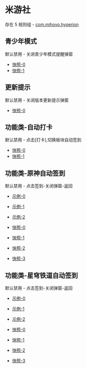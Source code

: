 # 米游社

存在 5 规则组 - [com.mihoyo.hyperion](/src/apps/com.mihoyo.hyperion.ts)

## 青少年模式

默认禁用 - 关闭青少年模式提醒弹窗

- [快照-0](https://i.gkd.li/i/12675547)
- [快照-1](https://i.gkd.li/i/12775850)

## 更新提示

默认禁用 - 关闭版本更新提示弹窗

- [快照-0](https://i.gkd.li/i/12675513)

## 功能类-自动打卡

默认禁用 - 点击[打卡],切换板块自动签到

- [快照-0](https://i.gkd.li/i/13721772)
- [快照-1](https://i.gkd.li/i/13721776)

## 功能类-原神自动签到

默认禁用 - 点击签到-关闭弹窗-返回

- [示例-0](https://m.gkd.li/57941037/6654679e-58a9-4d6c-85a3-11bd2f82c15e)
- [示例-1](https://m.gkd.li/57941037/b02eca70-f7d3-4169-99d6-9906c534392a)
- [示例-2](https://m.gkd.li/57941037/c232ba4c-d50e-4887-85ab-91739928119e)

- [快照-0](https://i.gkd.li/i/14369790)
- [快照-1](https://i.gkd.li/i/14371469)
- [快照-2](https://i.gkd.li/i/14371439)
- [快照-3](https://i.gkd.li/i/14371469)

## 功能类-星穹铁道自动签到

默认禁用 - 点击签到-关闭弹窗-返回

- [示例-0](https://m.gkd.li/57941037/a9f426c4-3184-4525-b283-ad77d6f83d02)
- [示例-1](https://m.gkd.li/57941037/3babb231-30a7-4891-9c4a-c11946838741)
- [示例-2](https://m.gkd.li/57941037/d8031907-105b-4d37-8542-b71e854b3b8a)

- [快照-0](https://i.gkd.li/i/14376296)
- [快照-1](https://i.gkd.li/i/14432972)
- [快照-2](https://i.gkd.li/i/14371787)
- [快照-3](https://i.gkd.li/i/14371790)
